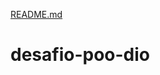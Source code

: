[README.md](https://github.com/wendellmarcos/desafio-poo-dio/files/10037083/README.md)
# desafio-poo-dio
